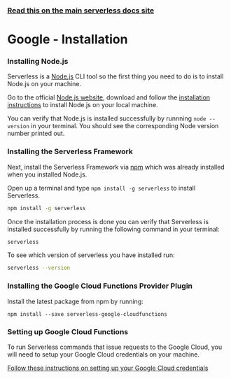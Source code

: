 <!--
title: Serverless Framework - Google Cloud Functions Guide - Installing The Serverless Framework
menuText: Installation
menuOrder: 2
description: How to install the Serverless Framework and start using Google Cloud Functions
layout: Doc
-->

<!-- DOCS-SITE-LINK:START automatically generated  -->
### [Read this on the main serverless docs site](https://www.serverless.com/framework/docs/providers/google/guide/installation)
<!-- DOCS-SITE-LINK:END -->

# Google - Installation

### Installing Node.js

Serverless is a [Node.js](https://nodejs.org) CLI tool so the first thing you need to do is to install Node.js on your machine.

Go to the official [Node.js website](https://nodejs.org), download and follow the [installation instructions](https://nodejs.org/en/download/) to install Node.js on your local machine.

You can verify that Node.js is installed successfully by runnning `node --version` in your terminal. You should see the corresponding Node version number printed out.

### Installing the Serverless Framework

Next, install the Serverless Framework via [npm](https://npmjs.org) which was already installed when you installed Node.js.

Open up a terminal and type `npm install -g serverless` to install Serverless.

```bash
npm install -g serverless
```

Once the installation process is done you can verify that Serverless is installed successfully by running the following command in your terminal:

```bash
serverless
```

To see which version of serverless you have installed run:

```bash
serverless --version
```

### Installing the Google Cloud Functions Provider Plugin

Install the latest package from npm by running:

```
npm install --save serverless-google-cloudfunctions
```

### Setting up Google Cloud Functions

To run Serverless commands that issue requests to the Google Cloud, you will need to setup your Google Cloud credentials on your machine.

[Follow these instructions on setting up your Google Cloud credentials](./credentials.md)
